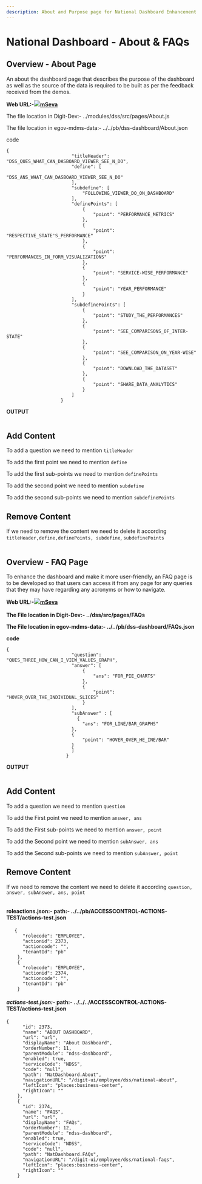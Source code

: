 ```yaml
---
description: About and Purpose page for National Dashboard Enhancement
---
```


# National Dashboard - About & FAQs

## Overview - About Page

An about the dashboard page that describes the purpose of the dashboard as well as the source of the data is required to be built as per the feedback received from the demos.

**Web URL:-**[![](https://cdn.jsdelivr.net/npm/@egovernments/digit-ui-css/img/browser-icon.png)**mSeva**](https://qa.digit.org/digit-ui/employee/dss/national-about)&#x20;

The file location in Digit-Dev:- ../modules/dss/src/pages/About.js

The file location in egov-mdms-data:- ../../pb/dss-dashboard/About.json

code

```
{
                        "titleHeader": "DSS_QUES_WHAT_CAN_DASBOARD_VIEWER_SEE_N_DO",
                        "define": [
                            "DSS_ANS_WHAT_CAN_DASBOARD_VIEWER_SEE_N_DO"
                        ],
                        "subdefine": [
                            "FOLLOWING_VIEWER_DO_ON_DASHBOARD"
                        ],
                        "definePoints": [
                            {
                                "point": "PERFORMANCE_METRICS"
                            },
                            {
                                "point": "RESPECTIVE_STATE'S_PERFORMANCE"
                            },
                            {
                                "point": "PERFORMANCES_IN_FORM_VISUALIZATIONS"
                            },
                            {
                                "point": "SERVICE-WISE_PERFORMANCE"
                            },
                            {
                                "point": "YEAR_PERFORMANCE"
                            }
                        ],
                        "subdefinePoints": [
                            {
                                "point": "STUDY_THE_PERFORMANCES"
                            },
                            {
                                "point": "SEE_COMPARISONS_OF_INTER-STATE"
                            },
                            {
                                "point": "SEE_COMPARISON_ON_YEAR-WISE"
                            },
                            {
                                "point": "DOWNLOAD_THE_DATASET"
                            },
                            {
                                "point": "SHARE_DATA_ANALYTICS"
                            }
                        ]
                    }
```

**OUTPUT**

<figure><img src="../../../../../.gitbook/assets/image (464).png" alt=""><figcaption></figcaption></figure>

## **Add Content**

To add a question we need to mention `titleHeader`

To add the first point we need to mention `define`

To add the first sub-points we need to mention `definePoints`

To add the second point we need to mention `subdefine`

To add the second sub-points we need to mention `subdefinePoints`

## **Remove Content**

If we need to remove the content we need to delete it according `titleHeader,define,definePoints, subdefine`, `subdefinePoints`

<figure><img src="../../../../../.gitbook/assets/image (353).png" alt=""><figcaption></figcaption></figure>

## **Overview - FAQ Page**&#x20;

To enhance the dashboard and make it more user-friendly, an FAQ page is to be developed so that users can access it from any page for any queries that they may have regarding any acronyms or how to navigate.

**Web URL:-**[![](https://cdn.jsdelivr.net/npm/@egovernments/digit-ui-css/img/browser-icon.png)**mSeva**](https://qa.digit.org/digit-ui/employee/dss/national-faqs)\
\
**The File location in Digit-Dev:- ../dss/src/pages/FAQs**

**The File location in egov-mdms-data:- ../../pb/dss-dashboard/FAQs.json**

**code**

```
{
                        "question": "QUES_THREE_HOW_CAN_I_VIEW_VALUES_GRAPH",
                        "answer": [
                            {
                                "ans": "FOR_PIE_CHARTS"
                            },
                            {
                                "point": "HOVER_OVER_THE_INDIVIDUAL_SLICES"
                            }
                        ],
                        "subAnswer" : [
                          {
                            "ans": "FOR_LINE/BAR_GRAPHS"
                        },
                        {
                            "point": "HOVER_OVER_HE_INE/BAR"
                        }
                        ]
                      }
```

**OUTPUT**

<figure><img src="../../../../../.gitbook/assets/image (413).png" alt=""><figcaption></figcaption></figure>

## **Add Content**

To add a question we need to mention `question`

To add the First point we need to mention `answer, ans`

To add the First sub-points we need to mention `answer, point`

To add the Second point we need to mention `subAnswer, ans`

To add the Second sub-points we need to mention `subAnswer, point`

## **Remove Content**

If we need to remove the content we need to delete it according `question, answer, subAnswer, ans, point`

<figure><img src="../../../../../.gitbook/assets/image (469).png" alt=""><figcaption></figcaption></figure>

#### roleactions.json:- path:- ../../pb/ACCESSCONTROL-ACTIONS-TEST/actions-test.json <a href="#roleactions.json-hardbreak-path-..-..-pb-accesscontrol-actions-test-actions-test.json-hardbreak" id="roleactions.json-hardbreak-path-..-..-pb-accesscontrol-actions-test-actions-test.json-hardbreak"></a>

```
   {
      "rolecode": "EMPLOYEE",
      "actionid": 2373,
      "actioncode": "",
      "tenantId": "pb"
    },
    {
      "rolecode": "EMPLOYEE",
      "actionid": 2374,
      "actioncode": "",
      "tenantId": "pb"
    }
```

#### _**actions-test.json:-**_ **path:- ../../../ACCESSCONTROL-ACTIONS-TEST/actions-test.json** <a href="#hardbreak-actions-test.json-hardbreak-path-..-..-..-accesscontrol-actions-test-actions-test.json-har" id="hardbreak-actions-test.json-hardbreak-path-..-..-..-accesscontrol-actions-test-actions-test.json-har"></a>

```
{
      "id": 2373,
      "name": "ABOUT DASHBOARD",
      "url": "url",
      "displayName": "About Dashboard",
      "orderNumber": 11,
      "parentModule": "ndss-dashboard",
      "enabled": true,
      "serviceCode": "NDSS",
      "code": "null",
      "path": "NatDashboard.About",
      "navigationURL": "/digit-ui/employee/dss/national-about",
      "leftIcon": "places:business-center",
      "rightIcon": ""
    },
    {
      "id": 2374,
      "name": "FAQS",
      "url": "url",
      "displayName": "FAQs",
      "orderNumber": 12,
      "parentModule": "ndss-dashboard",
      "enabled": true,
      "serviceCode": "NDSS",
      "code": "null",
      "path": "NatDashboard.FAQs",
      "navigationURL": "/digit-ui/employee/dss/national-faqs",
      "leftIcon": "places:business-center",
      "rightIcon": ""
    }
```

